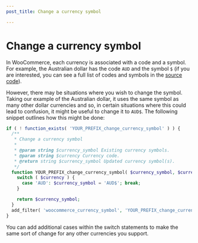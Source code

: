 ```yaml
---
post_title: Change a currency symbol

---
```


# Change a currency symbol

In WooCommerce, each currency is associated with a code and a symbol. For example, the Australian dollar has the code `AUD` and the symbol `$` (if you are interested, you can see a full list of codes and symbols in the [source code](https://github.com/woocommerce/woocommerce/blob/9.6.1/plugins/woocommerce/includes/wc-core-functions.php#L682)). 

However, there may be situations where you wish to change the symbol. Taking our example of the Australian dollar, it uses the same symbol as many other dollar currencies and so, in certain situations where this could lead to confusion, it might be useful to change it to `AUD$`. The following snippet outlines how this might be done:

```php
if ( ! function_exists( 'YOUR_PREFIX_change_currency_symbol' ) ) {
  /**
   * Change a currency symbol
   * 
   * @param string $currency_symbol Existing currency symbols.
   * @param string $currency Currency code.
   * @return string $currency_symbol Updated currency symbol(s).
   */  
  function YOUR_PREFIX_change_currency_symbol( $currency_symbol, $currency ) {
    switch ( $currency ) {
      case 'AUD': $currency_symbol = 'AUD$'; break;
    }

    return $currency_symbol;       
  }
  add_filter( 'woocommerce_currency_symbol', 'YOUR_PREFIX_change_currency_symbol', 10, 2 );  
}
```

You can add additional cases within the switch statements to make the same sort of change for any other currencies you support.
